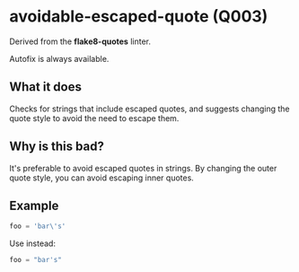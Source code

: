 # avoidable-escaped-quote (Q003)

Derived from the **flake8-quotes** linter.

Autofix is always available.

## What it does
Checks for strings that include escaped quotes, and suggests changing
the quote style to avoid the need to escape them.

## Why is this bad?
It's preferable to avoid escaped quotes in strings. By changing the
outer quote style, you can avoid escaping inner quotes.

## Example
```python
foo = 'bar\'s'
```

Use instead:
```python
foo = "bar's"
```